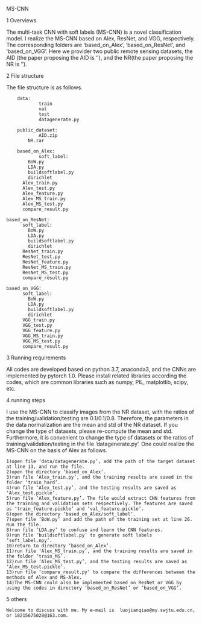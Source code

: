 MS-CNN

1 Overviews

The multi-task CNN with soft labels (MS-CNN) is a novel classification model. I realize the MS-CNN based on  Alex, ResNet, and VGG, respectively. The corresponding folders are ‘based_on_Alex’, ‘based_on_ResNet’, and ‘based_on_VGG’. Here we provider two public remote sensing datasets, the AID (the paper proposing the AID is ‘’), and the NR(the paper proposing the NR is ‘’).



2 File structure

The file structure is as follows.
  
        data:    
                train		  
                val		  
                test		  
                datagenerate.py
  
        public_dataset:      
      	        AID.zip  		
	        NR.rar
 
        based_on_Alex:          
                soft_label:
			BoW.py
  			LDA.py
			buildsoftlabel.py
			dirichlet
		  Alex_train.py
		  Alex_test.py
		  Alex_feature.py
		  Alex_MS_train.py
		  Alex_MS_test.py
		  compare_result.py
	
  	based_on_ResNet:
		  soft_label:
			BoW.py
			LDA.py
			buildsoftlabel.py
			dirichlet
		  ResNet_train.py
		  ResNet_test.py
		  ResNet_feature.py
		  ResNet_MS_train.py
		  ResNet_MS_test.py
		  compare_result.py
	
	based_on_VGG:
		  soft_label:
			BoW.py
			LDA.py
			buildsoftlabel.py
			dirichlet
		  VGG_train.py
		  VGG_test.py
		  VGG_feature.py
		  VGG_MS_train.py
		  VGG_MS_test.py
		  compare_result.py
      
      
3 Running requirements

All codes are developed based on python 3.7, anaconda3, and the CNNs are implemented by pytorch 1.0.  Please install related libraries according the codes, which are common libraries such as numpy, PIL, matplotlib, scipy, etc.
    

4 running steps

I use the MS-CNN to classify images from the NR dataset, with the ratios of the training/validation/testing are 0.1/0.1/0.8. Therefore, the parameters in the data normalization are the mean and std of the NR dataset. If you change the type of datasets, please re-compute the mean and std.   Furthermore, it is convenient to change the type of datasets or the ratios of training/validation/testing in the file ‘datagenerate.py’. 
    One could realize the MS-CNN on the basis of Alex as follows.
    
	1)open file ‘data/datagenerate.py’, add the path of the target dataset at line 13, and run the file.
	2)open the directory ‘based_on_Alex’.
	3)run file ‘Alex_train.py’, and the training results are saved in the folder ‘train_hard’.
	4)run file ‘Alex_test.py’, and the testing results are saved as ‘Alex_test.pickle’.
	5)run file ‘Alex_feature.py’. The file would extract CNN features from the training and validation sets respectively. The features are saved as ‘train_feature.pickle’ and ‘val_feature.pickle’.
	6)open the directory ‘based_on_Alex/soft_label’.
	7)open file ‘BoW.py’ and add the path of the training set at line 26. Run the file.
	8)run file ‘LDA.py’ to confuse and learn the CNN features.
	9)run file ‘buildsoftlabel.py’ to generate soft labels ‘soft_label.npy’.
	10)return to directory ‘based_on_Alex’.
	11)run file ‘Alex_MS_train.py’, and the training results are saved in the folder ‘train_MS’.
	12)run file ‘Alex_MS_test.py’, and the testing results are saved as ‘Alex_MS_test.pickle’.
	13)run file ‘compare_result.py’ to compare the differences between the methods of Alex and MS-Alex.
	14)The MS-CNN could also be implemented based on ResNet or VGG by using the codes in directory ‘based_on_ResNet’ or ‘based_on_VGG’.


5 others

	Welcome to discuss with me. My e-mail is  luojianqiao@my.swjtu.edu.cn, or 18215675028@163.com.
    
    
  
  
  
